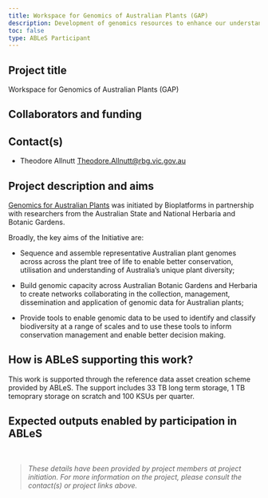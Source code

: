 ```yaml
---
title: Workspace for Genomics of Australian Plants (GAP)
description: Development of genomics resources to enhance our understanding of the evolution and conservation of the unique Australian flora.
toc: false
type: ABLeS Participant
---
```


## Project title

Workspace for Genomics of Australian Plants (GAP)


## Collaborators and funding


## Contact(s)

- Theodore Allnutt <Theodore.Allnutt@rbg.vic.gov.au>


## Project description and aims


[Genomics for Australian Plants](https://www.genomicsforaustralianplants.com/) was initiated by Bioplatforms in partnership with researchers from the Australian State and National Herbaria and Botanic Gardens.

Broadly, the key aims of the Initiative are:

+ Sequence and assemble representative Australian plant genomes across across the plant tree of life to enable better conservation, utilisation and understanding of Australia’s unique plant diversity;

+ Build genomic capacity across Australian Botanic Gardens and Herbaria to create networks collaborating in the collection, management, dissemination and application of genomic data for Australian plants;

+ Provide tools to enable genomic data to be used to identify and classify biodiversity at a range of scales and to use these tools to inform conservation management and enable better decision making. 


## How is ABLeS supporting this work?

This work is supported through the reference data asset creation scheme provided by ABLeS. The support includes 33 TB long term storage, 1 TB temoprary storage on scratch and 100 KSUs per quarter.

## Expected outputs enabled by participation in ABLeS

<br/>

> *These details have been provided by project members at project initiation. For more information on the project, please consult the contact(s) or project links above.*
